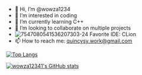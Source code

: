 - 👋 Hi, I’m @wowza1234
- 👀 I’m interested in coding
- 🌱 I’m currently learning C++
- 💞️ I’m looking to collaborate on multiple projects
- ![7547080541536207303-24](https://user-images.githubusercontent.com/82714219/115122491-22032e80-9f86-11eb-8c40-67d247574afc.png) Favorite IDE: CLion
- 📫 How to reach me: quincysy.work@gmail.com

[![Top Langs](https://github-readme-stats.vercel.app/api/top-langs/?username=wowza12341)](https://github.com/wowza12341)

[![wowza12341's GitHub stats](https://github-readme-stats.vercel.app/api?username=wowza12341)](https://github.com/wowza12341)

<!---
wowza1234/wowza1234 is a ✨ special ✨ repository because its `README.md` (this file) appears on your GitHub profile.
You can click the Preview link to take a look at your changes.
--->
